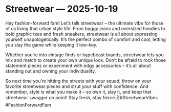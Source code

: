 # Streetwear — 2025-10-19

Hey fashion-forward fam! Let’s talk streetwear – the ultimate vibe for those of us living that urban style life. From baggy jeans and oversized hoodies to bold graphic tees and fresh sneakers, streetwear is all about expressing yourself unapologetically. It’s the perfect combo of comfort and cool, letting you slay the game while keeping it low-key.

Whether you’re into vintage finds or hypebeast brands, streetwear lets you mix and match to create your own unique look. Don’t be afraid to rock those statement pieces or experiment with edgy accessories – it’s all about standing out and owning your individuality.

So next time you’re hitting the streets with your squad, throw on your favorite streetwear pieces and strut your stuff with confidence. And remember, style is what you make it – so own it, slay it, and keep that streetwear swagger on point! Stay fresh, stay fierce.✌️#StreetwearVibes #FashionForwardFam